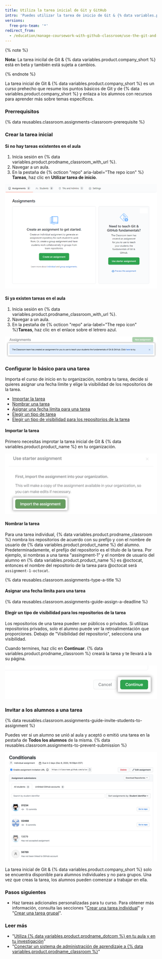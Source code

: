 ```yaml
---
title: Utiliza la tarea inicial de Git y GitHub
intro: 'Puedes utilizar la tarea de inicio de Git & {% data variables.product.company_short %} para proporcionar a los alumnos un resumen de lo básic de Git y de {% data variables.product.company_short %}.'
versions:
  free-pro-team: '*'
redirect_from:
  - /education/manage-coursework-with-github-classroom/use-the-git-and-github-starter-assignment
---
```


{% note %}

**Nota:** La tarea inicilal de Git & {% data variables.product.company_short %} está en beta y también está sujeta a cambios.

{% endnote %}

La tarea inicial de Git & {% data variables.product.company_short %} es un curso prehecho que resume los puntos básicos de Git y de {% data variables.product.company_short %} y enlaza a los alumnos con recursos para aprender más sobre temas específicos.

### Prerrequisitos

{% data reusables.classroom.assignments-classroom-prerequisite %}

### Crear la tarea inicial

#### Si no hay tareas existentes en el aula

1. Inicia sesión en {% data variables.product.prodname_classroom_with_url %}.
2. Navegar a un aula.
3. En la pestaña de {% octicon "repo" aria-label="The repo icon" %} **Tareas**, haz clic en **Utilizar tarea de inicio**.

<div class="procedural-image-wrapper">
  <img alt="Crear tu primera tarea" class="procedural-image-wrapper" src="/assets/images/help/classroom/assignments-create-first-assignment.png">
</div>

#### Si ya existen tareas en el aula

1. Inicia sesión en {% data variables.product.prodname_classroom_with_url %}.
2. Navegar a un aula.
3. En la pestaña de {% octicon "repo" aria-label="The repo icon" %}**Tareas**, haz clic en el enlace sobre el letrero azul.

<div class="procedural-image-wrapper">
  <img alt="En el botón de 'Tarea nueva'" class="procedural-image-wrapper" src="/assets/images/help/classroom/assignments-click-new-starter-assignment-button.png">
</div>

### Configurar lo básico para una tarea

Importa el curso de inicio en tu organización, nombra tu tarea, decide si quieres asignar una fecha límite y elige la visibilidad de los repositorios de la tarea.

- [Importar la tarea](#importing-the-assignment)
- [Nombrar una tarea](#naming-an-assignment)
- [Asignar una fecha límita para una tarea](#assigning-a-deadline-for-an-assignment)
- [Elegir un tipo de tarea](#choosing-an-assignment-type)
- [Elegir un tipo de visibilidad para los repositorios de la tarea](#choosing-a-visibility-for-assignment-repositories)

#### Importar la tarea

Primero necesitas improtar la tarea inicial de Git & {% data variables.product.product_name %} en tu organización.

<div class="procedural-image-wrapper">
  <img alt="El botón de `importar la tarea`" class="procedural-image-wrapper" src="/assets/images/help/classroom/assignments-import-starter-assignment.png">
</div>

#### Nombrar la tarea

Para una tarea individual, {% data variables.product.prodname_classroom %} nombra los repositorios de acuerdo con su prefijo y con el nombre de usuario de {% data variables.product.product_name %} del alumno. Predeterminadamente, el prefijo del repositorio es el título de la tarea. Por ejemplo, si nombras a una tarea "assingment-1" y el nombre de usuario del alumno en {% data variables.product.product_name %} es @octocat, entonces el nombre del repositorio de la tarea para @octocat será `assignment-1-octocat`.

{% data reusables.classroom.assignments-type-a-title %}

#### Asignar una fecha límita para una tarea

{% data reusables.classroom.assignments-guide-assign-a-deadline %}

#### Elegir un tipo de visibilidad para los repositorios de la tarea

Los repositorios de una tarea pueden ser públicos o privados. Si utilizas repositorios privados, solo el alumno puede ver la retroalimentación que proporciones. Debajo de "Visibilidad del repositorio", selecciona una visibilidad.

Cuando termines, haz clic en **Continuar**. {% data variables.product.prodname_classroom %} creará la tarea y te llevará a la su página.

<div class="procedural-image-wrapper">
  <img alt="Botón 'Continuar'" class="procedural-image-wrapper" src="/assets/images/help/classroom/assignments-click-continue-button.png">
</div>

### Invitar a los alumnos a una tarea

{% data reusables.classroom.assignments-guide-invite-students-to-assignment %}

Puedes ver si un alumno se unió al aula y aceptó o emitió una tarea en la pestaña de **Todos los alumnos** de la misma. {% data reusables.classroom.assignments-to-prevent-submission %}

<div class="procedural-image-wrapper">
  <img alt="Tarea individual" class="procedural-image-wrapper" src="/assets/images/help/classroom/assignment-individual-hero.png">
</div>

La tarea inicial de Git & {% data variables.product.company_short %} solo se encuentra disponible para alumnos individuales y no para grupos. Una vez que creas la tarea, los alumnos pueden comenzar a trabajar en ella.

### Pasos siguientes

- Haz tareas adicionales personalizadas para tu curso. Para obtener más información, consulta las secciones "[Crear una tarea individual](/education/manage-coursework-with-github-classroom/create-an-individual-assignment)" y "[Crear una tarea grupal](/education/manage-coursework-with-github-classroom/create-a-group-assignment)".

### Leer más

- "[Utiliza {% data variables.product.prodname_dotcom %} en tu aula y en tu investigación](/education/explore-the-benefits-of-teaching-and-learning-with-github-education/use-github-in-your-classroom-and-research)"
- "[Conectar un sistema de administración de aprendizaje a {% data variables.product.prodname_classroom %}](/education/manage-coursework-with-github-classroom/connect-a-learning-management-system-to-github-classroom)"
